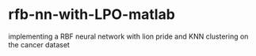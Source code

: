 # rfb-nn-with-LPO-matlab
implementing a RBF neural network with lion pride and KNN clustering on the cancer dataset
